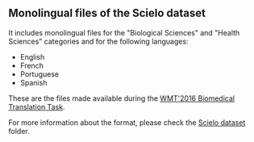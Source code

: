 
## Monolingual files of the Scielo dataset

It includes monolingual files for the "Biological Sciences" and "Health Sciences" categories and for the following languages:

- English
- French
- Portuguese
- Spanish

These are the files made available during the [WMT'2016 Biomedical Translation Task](http://www.statmt.org/wmt16/biomedical-translation-task.html).

For more information about the format, please check the [Scielo dataset](http://github.com/biomedical-translation-corpora/scielo) folder.
